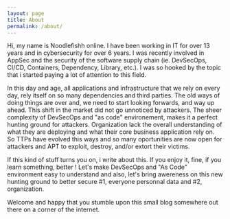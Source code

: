 ```yaml
---
layout: page
title: About
permalink: /about/
---
```


Hi, my name is Noodlefishh online. I have been working in IT for over 13 years and in cybersecurity for over 6 years. I was recently involved in AppSec and the security of the software supply chain (ie. DevSecOps, CI/CD, Containers, Dependency, Library, etc.). I was so hooked by the topic that i started paying a lot of attention to this field. 

In this day and age, all applications and infrastructure that we rely on every day, rely itself on so many dependencies and third parties. The old ways of doing things are over and, we need to start looking forwards, and way up ahead. This shift in the market did not go unnoticed by attackers. The sheer complexity of DevSecOps and "as code" environement, makes it a perfect hunting ground for attackers. Organization lack the overall understanding of what they are deploying and what their core business application rely on. So TTPs have evolved this ways and so many oportunities are now open for attackers and APT to exploit, destroy, and/or extort their victims. 

If this kind of stuff turns you on, i write about this. If you enjoy it, fine, if you learn something, better !  Let's make DevSecOps and "As Code" environment easy to understand and also, let's bring awereness on this new hunting ground to better secure #1, everyone personnal data and #2, organization.

Welcome and happy that you stumble upon this small blog somewhere out there on a corner of the internet. 
